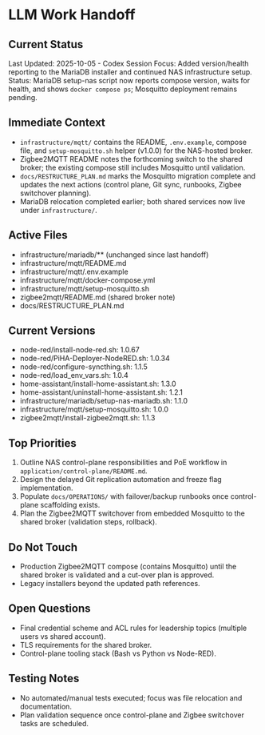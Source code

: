 # LLM Work Handoff

## Current Status

Last Updated: 2025-10-05 - Codex
Session Focus: Added version/health reporting to the MariaDB installer and continued NAS infrastructure setup.
Status: MariaDB setup-nas script now reports compose version, waits for health, and shows `docker compose ps`; Mosquitto deployment remains pending.

## Immediate Context

- `infrastructure/mqtt/` contains the README, `.env.example`, compose file, and `setup-mosquitto.sh` helper (v1.0.0) for the NAS-hosted broker.
- Zigbee2MQTT README notes the forthcoming switch to the shared broker; the existing compose still includes Mosquitto until validation.
- `docs/RESTRUCTURE_PLAN.md` marks the Mosquitto migration complete and updates the next actions (control plane, Git sync, runbooks, Zigbee switchover planning).
- MariaDB relocation completed earlier; both shared services now live under `infrastructure/`.

## Active Files
- infrastructure/mariadb/** (unchanged since last handoff)
- infrastructure/mqtt/README.md
- infrastructure/mqtt/.env.example
- infrastructure/mqtt/docker-compose.yml
- infrastructure/mqtt/setup-mosquitto.sh
- zigbee2mqtt/README.md (shared broker note)
- docs/RESTRUCTURE_PLAN.md

## Current Versions
- node-red/install-node-red.sh: 1.0.67
- node-red/PiHA-Deployer-NodeRED.sh: 1.0.34
- node-red/configure-syncthing.sh: 1.1.5
- node-red/load_env_vars.sh: 1.0.4
- home-assistant/install-home-assistant.sh: 1.3.0
- home-assistant/uninstall-home-assistant.sh: 1.2.1
- infrastructure/mariadb/setup-nas-mariadb.sh: 1.1.0
- infrastructure/mqtt/setup-mosquitto.sh: 1.0.0
- zigbee2mqtt/install-zigbee2mqtt.sh: 1.1.3

## Top Priorities
1. Outline NAS control-plane responsibilities and PoE workflow in `application/control-plane/README.md`.
2. Design the delayed Git replication automation and freeze flag implementation.
3. Populate `docs/OPERATIONS/` with failover/backup runbooks once control-plane scaffolding exists.
4. Plan the Zigbee2MQTT switchover from embedded Mosquitto to the shared broker (validation steps, rollback).

## Do Not Touch
- Production Zigbee2MQTT compose (contains Mosquitto) until the shared broker is validated and a cut-over plan is approved.
- Legacy installers beyond the updated path references.

## Open Questions
- Final credential scheme and ACL rules for leadership topics (multiple users vs shared account).
- TLS requirements for the shared broker.
- Control-plane tooling stack (Bash vs Python vs Node-RED).

## Testing Notes
- No automated/manual tests executed; focus was file relocation and documentation.
- Plan validation sequence once control-plane and Zigbee switchover tasks are scheduled.

